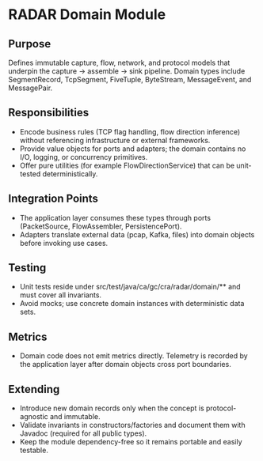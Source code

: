 # RADAR Domain Module

## Purpose
Defines immutable capture, flow, network, and protocol models that underpin the capture -> assemble -> sink pipeline. Domain types include SegmentRecord, TcpSegment, FiveTuple, ByteStream, MessageEvent, and MessagePair.

## Responsibilities
- Encode business rules (TCP flag handling, flow direction inference) without referencing infrastructure or external frameworks.
- Provide value objects for ports and adapters; the domain contains no I/O, logging, or concurrency primitives.
- Offer pure utilities (for example FlowDirectionService) that can be unit-tested deterministically.

## Integration Points
- The application layer consumes these types through ports (PacketSource, FlowAssembler, PersistencePort).
- Adapters translate external data (pcap, Kafka, files) into domain objects before invoking use cases.

## Testing
- Unit tests reside under src/test/java/ca/gc/cra/radar/domain/** and must cover all invariants.
- Avoid mocks; use concrete domain instances with deterministic data sets.

## Metrics
- Domain code does not emit metrics directly. Telemetry is recorded by the application layer after domain objects cross port boundaries.

## Extending
- Introduce new domain records only when the concept is protocol-agnostic and immutable.
- Validate invariants in constructors/factories and document them with Javadoc (required for all public types).
- Keep the module dependency-free so it remains portable and easily testable.
